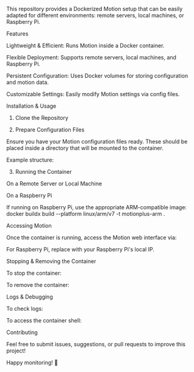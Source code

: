 This repository provides a Dockerized Motion setup that can be easily adapted for different environments: remote servers, local machines, or Raspberry Pi.

Features

Lightweight & Efficient: Runs Motion inside a Docker container.

Flexible Deployment: Supports remote servers, local machines, and Raspberry Pi.

Persistent Configuration: Uses Docker volumes for storing configuration and motion data.

Customizable Settings: Easily modify Motion settings via config files.

Installation & Usage

1. Clone the Repository

2. Prepare Configuration Files

Ensure you have your Motion configuration files ready. These should be placed inside a directory that will be mounted to the container.

Example structure:

3. Running the Container

On a Remote Server or Local Machine

On a Raspberry Pi

If running on Raspberry Pi, use the appropriate ARM-compatible image:
docker buildx build --platform linux/arm/v7 -t motionplus-arm .

Accessing Motion

Once the container is running, access the Motion web interface via:

For Raspberry Pi, replace <your-ip> with your Raspberry Pi's local IP.

Stopping & Removing the Container

To stop the container:

To remove the container:

Logs & Debugging

To check logs:

To access the container shell:

Contributing

Feel free to submit issues, suggestions, or pull requests to improve this project!

Happy monitoring! 🚀
